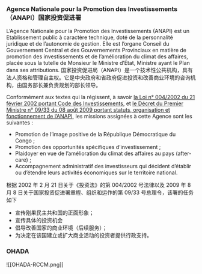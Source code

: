 
### Agence Nationale pour la Promotion des Investissements（ANAPI）国家投资促进署
L’Agence Nationale pour la Promotion des Investissements (ANAPI) est un Etablissement public à caractère technique, doté de la personnalité juridique et de l’autonomie de gestion. Elle est l’organe Conseil du Gouvernement Central et des Gouvernements Provinciaux en matière de promotion des investissements et de l’amélioration du climat des affaires, placée sous la tutelle de Monsieur le Ministre d’État, Ministre ayant le Plan dans ses attributions.
国家投资促进局（ANAPI）是一个技术性公共机构，具有法人资格和管理自主权。它是中央政府和省政府促进投资和改善商业环境的咨询机构，由国务部长兼负责规划的部长领导。

Conformément aux textes qui la régissent, à savoir [la Loi n° 004/2002 du 21 février 2002 portant Code des Investissements](https://www.investindrc.cd/fr/IMG/pdf/loi_004-2020.pdf), et [le Décret du Premier Ministre n° 09/33 du 08 août 2009 portant statuts, organisation et fonctionnement de l’ANAPI](https://www.investindrc.cd/fr/IMG/pdf/decret-anapi.pdf), les missions assignées à cette Agence sont les suivantes :
- Promotion de l’image positive de la République Démocratique du Congo ;
- Promotion des opportunités spécifiques d’investissement ;
- Plaidoyer en vue de l’amélioration du climat des affaires au pays (after-care) ;
- Accompagnement administratif des investisseurs qui décident d’établir ou d’étendre leurs activités économiques sur le territoire national.

根据 2002 年 2 月 21 日关于《投资法》的第 004/2002 号法律以及 2009 年 8 月 8 日关于国家投资促进署章程、组织和运作的第 09/33 号总理令，该署的任务如下
- 宣传刚果民主共和国的正面形象；
- 宣传具体的投资机会
- 倡导改善国家的商业环境（后续服务）；
- 为决定在该国建立或扩大商业活动的投资者提供行政支持。

### OHADA

![[OHADA-RCCM.png]]